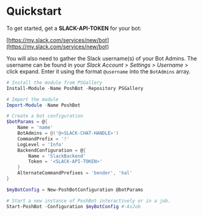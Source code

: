 
# Quickstart

To get started, get a **SLACK-API-TOKEN** for your bot:

[https://my.slack.com/services/new/bot](https://my.slack.com/services/new/bot)

You will also need to gather the Slack username(s) of your Bot Admins. The username can be found in your _Slack Account > Settings > Username_ > click expand. Enter it using the format `@username` into the `BotAdmins` array.

```powershell
# Install the module from PSGallery
Install-Module -Name PoshBot -Repository PSGallery

# Import the module
Import-Module -Name PoshBot

# Create a bot configuration
$botParams = @{
    Name = 'name'
    BotAdmins = @('@<SLACK-CHAT-HANDLE>')
    CommandPrefix = '!'
    LogLevel = 'Info'
    BackendConfiguration = @{
        Name = 'SlackBackend'
        Token = '<SLACK-API-TOKEN>'
    }
    AlternateCommandPrefixes = 'bender', 'hal'
}

$myBotConfig = New-PoshBotConfiguration @botParams

# Start a new instance of PoshBot interactively or in a job.
Start-PoshBot -Configuration $myBotConfig #-AsJob
```
